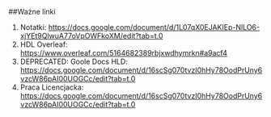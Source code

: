 ##Ważne linki
1. Notatki: https://docs.google.com/document/d/1L07qX0EJAKIEp-NlLO6-xjYEt9QlwuA77oVpOWFkoXM/edit?tab=t.0
2. HDL Overleaf: https://www.overleaf.com/5164682389rbjxwdhymrkn#a9acf4
3. DEPRECATED: Goole Docs HLD: https://docs.google.com/document/d/16scSg070tvzI0hHy78OodPrUny6vzcW86pAI00UOGCc/edit?tab=t.0
4. Praca Licencjacka: https://docs.google.com/document/d/16scSg070tvzI0hHy78OodPrUny6vzcW86pAI00UOGCc/edit?tab=t.0
